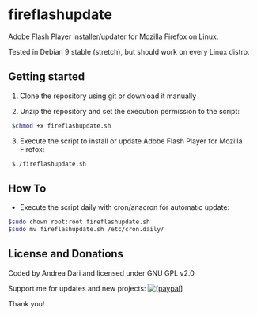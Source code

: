 fireflashupdate
====

Adobe Flash Player installer/updater for Mozilla Firefox on Linux.

Tested in Debian 9 stable (stretch), but should work on every Linux distro.

## Getting started

1) Clone the repository using git or download it manually

2) Unzip the repository and set the execution permission to the script:

```bash
 $chmod +x fireflashupdate.sh
```
3) Execute the script to install or update Adobe Flash Player for Mozilla Firefox:

```bash
 $./fireflashupdate.sh
```

## How To

- Execute the script daily with cron/anacron for automatic update:
```bash
$sudo chown root:root fireflashupdate.sh
$sudo mv fireflashupdate.sh /etc/cron.daily/
```

License and Donations
-------

Coded by Andrea Dari and licensed under GNU GPL v2.0

Support me for updates and new projects: <a href="https://www.paypal.com/cgi-bin/webscr?cmd=_donations&business=andreadari91%40gmail%2ecom&lc=IT&item_name=Andrea%20Dari%20FOSS%20developer%20support&currency_code=EUR&bn=PP%2dDonationsBF%3abtn_donateCC_LG%2egif%3aNonHostedGuest"><img src="https://www.paypalobjects.com/en_US/i/btn/btn_donate_LG.gif" alt="[paypal]" /></a>

Thank you!
